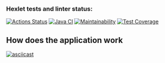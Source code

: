 ### Hexlet tests and linter status:
[![Actions Status](https://github.com/NastasiyaT/java-project-71/workflows/hexlet-check/badge.svg)](https://github.com/NastasiyaT/java-project-71/actions) [![Java CI](https://github.com/NastasiyaT/java-project-71/actions/workflows/main.yml/badge.svg)](https://github.com/NastasiyaT/java-project-71/actions/workflows/main.yml) [![Maintainability](https://api.codeclimate.com/v1/badges/17cb7a98110692315e9e/maintainability)](https://codeclimate.com/github/NastasiyaT/java-project-71/maintainability) [![Test Coverage](https://api.codeclimate.com/v1/badges/17cb7a98110692315e9e/test_coverage)](https://codeclimate.com/github/NastasiyaT/java-project-71/test_coverage)

## How does the application work
[![asciicast](https://asciinema.org/a/JX1Hd5QnWwPT3VHKY1XUoNDvt.svg)](https://asciinema.org/a/JX1Hd5QnWwPT3VHKY1XUoNDvt)
